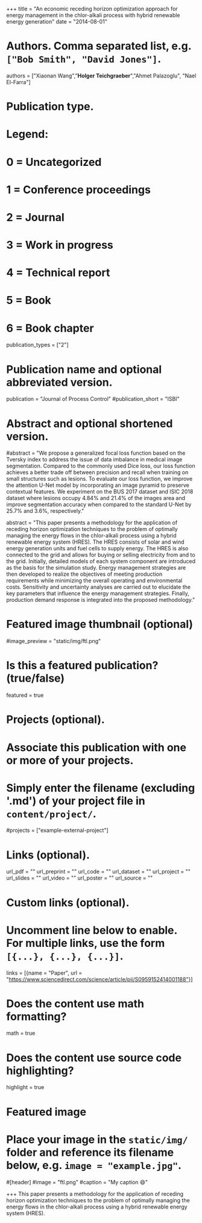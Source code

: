 
+++
title = "An economic receding horizon optimization approach for energy management in the chlor-alkali process with hybrid renewable energy generation"
date = "2014-08-01"

# Authors. Comma separated list, e.g. `["Bob Smith", "David Jones"]`.

authors = ["Xiaonan Wang","**Holger Teichgraeber**","Ahmet Palazoglu", "Nael El-Farra"]

# Publication type.
# Legend:
# 0 = Uncategorized
# 1 = Conference proceedings
# 2 = Journal
# 3 = Work in progress
# 4 = Technical report
# 5 = Book
# 6 = Book chapter
publication_types = ["2"]

# Publication name and optional abbreviated version.
publication = "Journal of Process Control"
#publication_short = "ISBI"

# Abstract and optional shortened version.

#abstract = "We propose a generalized focal loss function based on the Tversky index to address the issue of data imbalance in medical image segmentation. Compared to the commonly used Dice loss, our loss function achieves a better trade off between precision and recall when training on small structures such as lesions. To evaluate our loss function, we improve the attention U-Net model by incorporating an image pyramid to preserve contextual features. We experiment on the BUS 2017 dataset and ISIC 2018 dataset where lesions occupy 4.84% and 21.4% of the images area and improve segmentation accuracy when compared to the standard U-Net by 25.7% and 3.6%, respectively."

abstract = "This paper presents a methodology for the application of receding horizon optimization techniques to the problem of optimally managing the energy flows in the chlor-alkali process using a hybrid renewable energy system (HRES). The HRES consists of solar and wind energy generation units and fuel cells to supply energy. The HRES is also connected to the grid and allows for buying or selling electricity from and to the grid. Initially, detailed models of each system component are introduced as the basis for the simulation study. Energy management strategies are then developed to realize the objectives of meeting production requirements while minimizing the overall operating and environmental costs. Sensitivity and uncertainty analyses are carried out to elucidate the key parameters that influence the energy management strategies. Finally, production demand response is integrated into the proposed methodology."

# Featured image thumbnail (optional)
#image_preview = "static/img/ftl.png"

# Is this a featured publication? (true/false)
featured = true

# Projects (optional).
#   Associate this publication with one or more of your projects.
#   Simply enter the filename (excluding '.md') of your project file in `content/project/`.
#projects = ["example-external-project"]

# Links (optional).
url_pdf = ""
url_preprint = ""
url_code = ""
url_dataset = ""
url_project = ""
url_slides = ""
url_video = ""
url_poster = ""
url_source = ""

# Custom links (optional).
#   Uncomment line below to enable. For multiple links, use the form `[{...}, {...}, {...}]`.
links = [{name = "Paper", url = "https://www.sciencedirect.com/science/article/pii/S0959152414001188"}]

# Does the content use math formatting?
math = true

# Does the content use source code highlighting?
highlight = true
  
# Featured image
# Place your image in the `static/img/` folder and reference its filename below, e.g. `image = "example.jpg"`.
#[header]
#image = "ftl.png"
#caption = "My caption :smile:"

+++
This paper presents a methodology for the application of receding horizon optimization techniques to the problem of optimally managing the energy flows in the chlor-alkali process using a hybrid renewable energy system (HRES). 


